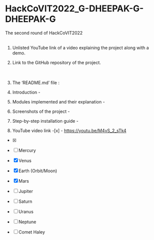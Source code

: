 # HackCoVIT2022_G-DHEEPAK-G-DHEEPAK-G
The second round of HackCoVIT2022 <br><br>

1. Unlisted YouTube link of a video explaining the project along with a demo.<br>
2. Link to the GitHub repository of the project.<br>
<br><br>

1. The ‘README.md’ file   :<br>
2. Introduction - <br>
3. Modules implemented and their explanation - <br>
4. Screenshots of the project - <br>
5. Step-by-step installation guide - <br>
6. YouTube video link -[x] - https://youtu.be/M4vS_2_sTk4<br>
- [x]


- [ ] Mercury
- [x] Venus
- [x] Earth (Orbit/Moon)
- [x] Mars
- [ ] Jupiter
- [ ] Saturn
- [ ] Uranus
- [ ] Neptune
- [ ] Comet Haley
